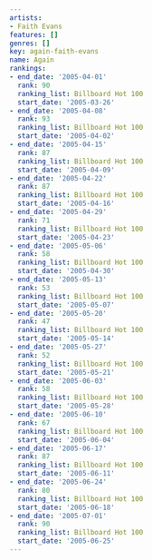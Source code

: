 ```yaml
---
artists:
- Faith Evans
features: []
genres: []
key: again-faith-evans
name: Again
rankings:
- end_date: '2005-04-01'
  rank: 90
  ranking_list: Billboard Hot 100
  start_date: '2005-03-26'
- end_date: '2005-04-08'
  rank: 93
  ranking_list: Billboard Hot 100
  start_date: '2005-04-02'
- end_date: '2005-04-15'
  rank: 87
  ranking_list: Billboard Hot 100
  start_date: '2005-04-09'
- end_date: '2005-04-22'
  rank: 87
  ranking_list: Billboard Hot 100
  start_date: '2005-04-16'
- end_date: '2005-04-29'
  rank: 71
  ranking_list: Billboard Hot 100
  start_date: '2005-04-23'
- end_date: '2005-05-06'
  rank: 58
  ranking_list: Billboard Hot 100
  start_date: '2005-04-30'
- end_date: '2005-05-13'
  rank: 53
  ranking_list: Billboard Hot 100
  start_date: '2005-05-07'
- end_date: '2005-05-20'
  rank: 47
  ranking_list: Billboard Hot 100
  start_date: '2005-05-14'
- end_date: '2005-05-27'
  rank: 52
  ranking_list: Billboard Hot 100
  start_date: '2005-05-21'
- end_date: '2005-06-03'
  rank: 58
  ranking_list: Billboard Hot 100
  start_date: '2005-05-28'
- end_date: '2005-06-10'
  rank: 67
  ranking_list: Billboard Hot 100
  start_date: '2005-06-04'
- end_date: '2005-06-17'
  rank: 87
  ranking_list: Billboard Hot 100
  start_date: '2005-06-11'
- end_date: '2005-06-24'
  rank: 80
  ranking_list: Billboard Hot 100
  start_date: '2005-06-18'
- end_date: '2005-07-01'
  rank: 90
  ranking_list: Billboard Hot 100
  start_date: '2005-06-25'
---
```


